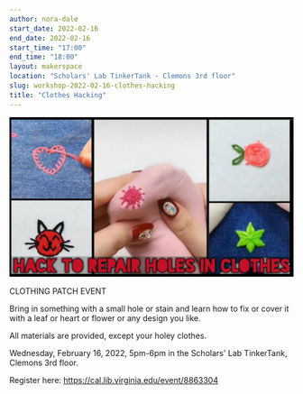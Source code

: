 ```yaml
---
author: nora-dale
start_date: 2022-02-16
end_date: 2022-02-16
start_time: "17:00"
end_time: "18:00"
layout: makerspace
location: "Scholars' Lab TinkerTank - Clemons 3rd floor"
slug: workshop-2022-02-16-clothes-hacking
title: "Clothes Hacking"
---
```


![Clothes Hacking](/assets/post-media/workshops/patch-event.png)

CLOTHING PATCH EVENT

Bring in something with a small hole or stain and learn how to fix or cover it with a leaf or heart or flower or any design you like.

All materials are provided, except your holey clothes.

Wednesday, February 16, 2022, 5pm-6pm in the Scholars' Lab TinkerTank, Clemons 3rd floor.

Register here: [https://cal.lib.virginia.edu/event/8863304 ](https://cal.lib.virginia.edu/event/8863304)
